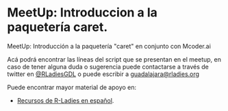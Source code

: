 # MeetUp: Introduccion a la paquetería caret.
MeetUp: Introducción a la paquetería "caret" en conjunto con Mcoder.ai

Acá podrá encontrar las líneas del script que se presentan en el meetup, en caso de tener alguna duda o sugerencia puede contactarse a través de twitter en [@RLadiesGDL](https://twitter.com/RLadiesGDL) o puede escribir a guadalajara@rladies.org

Puede encontrar mayor material de apoyo en:
- [Recursos de R-Ladies en español](https://github.com/rladies/recursos_en_espanol).
